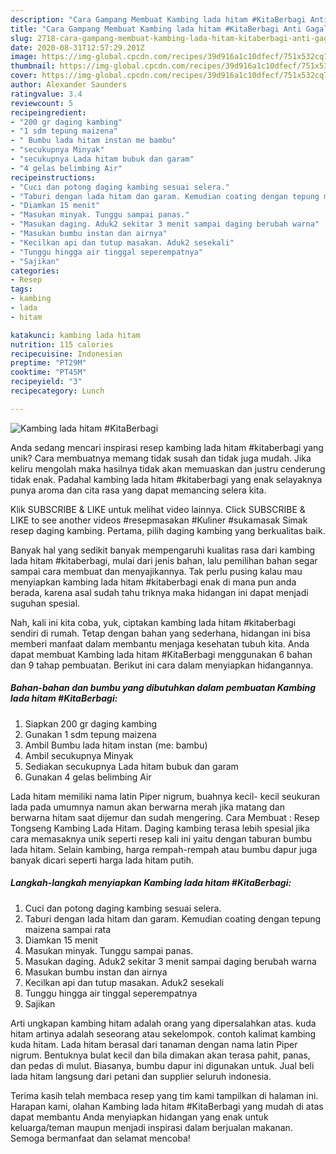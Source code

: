 ```yaml
---
description: "Cara Gampang Membuat Kambing lada hitam #KitaBerbagi Anti Gagal"
title: "Cara Gampang Membuat Kambing lada hitam #KitaBerbagi Anti Gagal"
slug: 2718-cara-gampang-membuat-kambing-lada-hitam-kitaberbagi-anti-gagal
date: 2020-08-31T12:57:29.201Z
image: https://img-global.cpcdn.com/recipes/39d916a1c10dfecf/751x532cq70/kambing-lada-hitam-kitaberbagi-foto-resep-utama.jpg
thumbnail: https://img-global.cpcdn.com/recipes/39d916a1c10dfecf/751x532cq70/kambing-lada-hitam-kitaberbagi-foto-resep-utama.jpg
cover: https://img-global.cpcdn.com/recipes/39d916a1c10dfecf/751x532cq70/kambing-lada-hitam-kitaberbagi-foto-resep-utama.jpg
author: Alexander Saunders
ratingvalue: 3.4
reviewcount: 5
recipeingredient:
- "200 gr daging kambing"
- "1 sdm tepung maizena"
- " Bumbu lada hitam instan me bambu"
- "secukupnya Minyak"
- "secukupnya Lada hitam bubuk dan garam"
- "4 gelas belimbing Air"
recipeinstructions:
- "Cuci dan potong daging kambing sesuai selera."
- "Taburi dengan lada hitam dan garam. Kemudian coating dengan tepung maizena sampai rata"
- "Diamkan 15 menit"
- "Masukan minyak. Tunggu sampai panas."
- "Masukan daging. Aduk2 sekitar 3 menit sampai daging berubah warna"
- "Masukan bumbu instan dan airnya"
- "Kecilkan api dan tutup masakan. Aduk2 sesekali"
- "Tunggu hingga air tinggal seperempatnya"
- "Sajikan"
categories:
- Resep
tags:
- kambing
- lada
- hitam

katakunci: kambing lada hitam 
nutrition: 115 calories
recipecuisine: Indonesian
preptime: "PT29M"
cooktime: "PT45M"
recipeyield: "3"
recipecategory: Lunch

---
```



![Kambing lada hitam #KitaBerbagi](https://img-global.cpcdn.com/recipes/39d916a1c10dfecf/751x532cq70/kambing-lada-hitam-kitaberbagi-foto-resep-utama.jpg)

Anda sedang mencari inspirasi resep kambing lada hitam #kitaberbagi yang unik? Cara membuatnya memang tidak susah dan tidak juga mudah. Jika keliru mengolah maka hasilnya tidak akan memuaskan dan justru cenderung tidak enak. Padahal kambing lada hitam #kitaberbagi yang enak selayaknya punya aroma dan cita rasa yang dapat memancing selera kita.

Klik SUBSCRIBE &amp; LIKE untuk melihat video lainnya. Click SUBSCRIBE &amp; LIKE to see another videos #resepmasakan #Kuliner #sukamasak Simak resep daging kambing. Pertama, pilih daging kambing yang berkualitas baik.

Banyak hal yang sedikit banyak mempengaruhi kualitas rasa dari kambing lada hitam #kitaberbagi, mulai dari jenis bahan, lalu pemilihan bahan segar sampai cara membuat dan menyajikannya. Tak perlu pusing kalau mau menyiapkan kambing lada hitam #kitaberbagi enak di mana pun anda berada, karena asal sudah tahu triknya maka hidangan ini dapat menjadi suguhan spesial.


Nah, kali ini kita coba, yuk, ciptakan kambing lada hitam #kitaberbagi sendiri di rumah. Tetap dengan bahan yang sederhana, hidangan ini bisa memberi manfaat dalam membantu menjaga kesehatan tubuh kita. Anda dapat membuat Kambing lada hitam #KitaBerbagi menggunakan 6 bahan dan 9 tahap pembuatan. Berikut ini cara dalam menyiapkan hidangannya.

<!--inarticleads1-->

##### Bahan-bahan dan bumbu yang dibutuhkan dalam pembuatan Kambing lada hitam #KitaBerbagi:

1. Siapkan 200 gr daging kambing
1. Gunakan 1 sdm tepung maizena
1. Ambil  Bumbu lada hitam instan (me: bambu)
1. Ambil secukupnya Minyak
1. Sediakan secukupnya Lada hitam bubuk dan garam
1. Gunakan 4 gelas belimbing Air


Lada hitam memiliki nama latin Piper nigrum, buahnya kecil- kecil seukuran lada pada umumnya namun akan berwarna merah jika matang dan berwarna hitam saat dijemur dan sudah mengering. Cara Membuat : Resep Tongseng Kambing Lada Hitam. Daging kambing terasa lebih spesial jika cara memasaknya unik seperti resep kali ini yaitu dengan taburan bumbu lada hitam. Selain kambing, harga rempah-rempah atau bumbu dapur juga banyak dicari seperti harga lada hitam putih. 

<!--inarticleads2-->

##### Langkah-langkah menyiapkan Kambing lada hitam #KitaBerbagi:

1. Cuci dan potong daging kambing sesuai selera.
1. Taburi dengan lada hitam dan garam. Kemudian coating dengan tepung maizena sampai rata
1. Diamkan 15 menit
1. Masukan minyak. Tunggu sampai panas.
1. Masukan daging. Aduk2 sekitar 3 menit sampai daging berubah warna
1. Masukan bumbu instan dan airnya
1. Kecilkan api dan tutup masakan. Aduk2 sesekali
1. Tunggu hingga air tinggal seperempatnya
1. Sajikan


Arti ungkapan kambing hitam adalah orang yang dipersalahkan atas. kuda hitam artinya adalah seseorang atau sekelompok. contoh kalimat kambing kuda hitam. Lada hitam berasal dari tanaman dengan nama latin Piper nigrum. Bentuknya bulat kecil dan bila dimakan akan terasa pahit, panas, dan pedas di mulut. Biasanya, bumbu dapur ini digunakan untuk. Jual beli lada hitam langsung dari petani dan supplier seluruh indonesia. 

Terima kasih telah membaca resep yang tim kami tampilkan di halaman ini. Harapan kami, olahan Kambing lada hitam #KitaBerbagi yang mudah di atas dapat membantu Anda menyiapkan hidangan yang enak untuk keluarga/teman maupun menjadi inspirasi dalam berjualan makanan. Semoga bermanfaat dan selamat mencoba!
